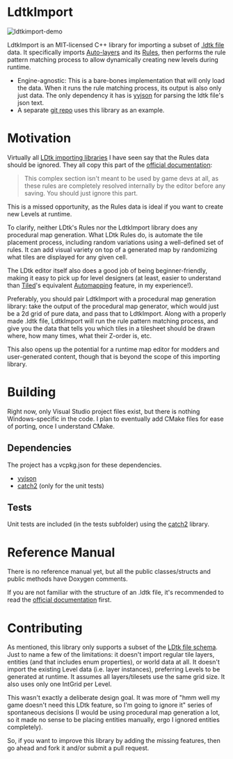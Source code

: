 # LdtkImport

![ldtkimport-demo](https://user-images.githubusercontent.com/553006/235337399-7d13ac97-744f-4f0f-8d8a-9e8e273f12f3.gif)

LdtkImport is an MIT-licensed C++ library for importing a subset of [.ldtk file](https://ldtk.io/json/) data. It specifically imports [Auto-layers](https://ldtk.io/docs/general/auto-layers/) and its [Rules](https://ldtk.io/docs/general/auto-layers/auto-layer-rules/), then performs the rule pattern matching process to allow dynamically creating new levels during runtime.

* Engine-agnostic: This is a bare-bones implementation that will only load the data. When it runs the rule matching process, its output is also only just data. The only dependency it has is [yyjson](https://github.com/ibireme/yyjson) for parsing the ldtk file's json text.
* A separate [git repo](https://github.com/AnomalousUnderdog/ldtkimport-demo) uses this library as an example.


# Motivation

Virtually all [LDtk importing libraries](https://ldtk.io/api/) I have seen say that the Rules data should be ignored. They all copy this part of the [official documentation](https://ldtk.io/json/#ldtk-AutoRuleDef):

>This complex section isn't meant to be used by game devs at all, as these rules are completely resolved internally by the editor before any saving. You should just ignore this part.

This is a missed opportunity, as the Rules data is ideal if you want to create new Levels at runtime.

To clarify, neither LDtk's Rules nor the LdtkImport library does any procedural map generation. What LDtk Rules do, is automate the tile placement process, including random variations using a well-defined set of rules. It can add visual variety on top of a generated map by randomizing what tiles are displayed for any given cell.

The LDtk editor itself also does a good job of being beginner-friendly, making it easy to pick up for level designers (at least, easier to understand than [Tiled](https://www.mapeditor.org/)'s equivalent [Automapping](https://doc.mapeditor.org/en/stable/manual/automapping/) feature, in my experience!).

Preferably, you should pair LdtkImport with a procedural map generation library: take the output of the procedural map generator, which would just be a 2d grid of pure data, and pass that to LdtkImport. Along with a properly made .ldtk file, LdtkImport will run the rule pattern matching process, and give you the data that tells you which tiles in a tilesheet should be drawn where, how many times, what their Z-order is, etc.

This also opens up the potential for a runtime map editor for modders and user-generated content, though that is beyond the scope of this importing library.


# Building

Right now, only Visual Studio project files exist, but there is nothing Windows-specific in the code. I plan to eventually add CMake files for ease of porting, once I understand CMake.


## Dependencies

The project has a vcpkg.json for these dependencies.

* [yyjson](https://github.com/ibireme/yyjson)
* [catch2](https://github.com/catchorg/Catch2) (only for the unit tests)


## Tests

Unit tests are included (in the tests subfolder) using the [catch2](https://github.com/catchorg/Catch2) library.


# Reference Manual

There is no reference manual yet, but all the public classes/structs and public methods have Doxygen comments.

If you are not familiar with the structure of an .ldtk file, it's recommended to read the [official documentation](https://ldtk.io/docs/game-dev/json-overview/) first.


# Contributing

As mentioned, this library only supports a subset of the [LDtk file schema](https://ldtk.io/files/JSON_SCHEMA.json). Just to name a few of the limitations: it doesn't import regular tile layers, entities (and that includes enum properties), or world data at all. It doesn't import the existing Level data (i.e. layer instances), preferring Levels to be generated at runtime. It assumes all layers/tilesets use the same grid size. It also uses only one IntGrid per Level.

This wasn't exactly a deliberate design goal. It was more of "hmm well my game doesn't need this LDtk feature, so I'm going to ignore it" series of spontaneous decisions (I would be using procedural map generation a lot, so it made no sense to be placing entities manually, ergo I ignored entities completely).

So, if you want to improve this library by adding the missing features, then go ahead and fork it and/or submit a pull request.
